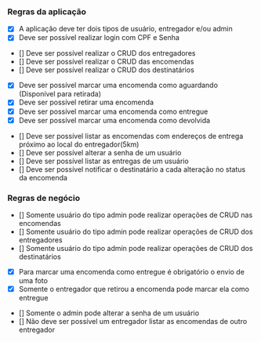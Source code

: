 ### Regras da aplicação

- [X] A aplicação deve ter dois tipos de usuário, entregador e/ou admin
- [X] Deve ser possível realizar login com CPF e Senha
- [] Deve ser possível realizar o CRUD dos entregadores
- [] Deve ser possível realizar o CRUD das encomendas
- [] Deve ser possível realizar o CRUD dos destinatários
- [X] Deve ser possível marcar uma encomenda como aguardando (Disponível para retirada)
- [X] Deve ser possível retirar uma encomenda
- [X] Deve ser possível marcar uma encomenda como entregue
- [X] Deve ser possível marcar uma encomenda como devolvida
- [] Deve ser possível listar as encomendas com endereços de entrega próximo ao local do entregador(5km)
- [] Deve ser possível alterar a senha de um usuário
- [] Deve ser possível listar as entregas de um usuário
- [] Deve ser possível notificar o destinatário a cada alteração no status da encomenda

### Regras de negócio

- [] Somente usuário do tipo admin pode realizar operações de CRUD nas encomendas
- [] Somente usuário do tipo admin pode realizar operações de CRUD dos entregadores
- [] Somente usuário do tipo admin pode realizar operações de CRUD dos destinatários
- [X] Para marcar uma encomenda como entregue é obrigatório o envio de uma foto
- [X] Somente o entregador que retirou a encomenda pode marcar ela como entregue
- [] Somente o admin pode alterar a senha de um usuário
- [] Não deve ser possível um entregador listar as encomendas de outro entregador